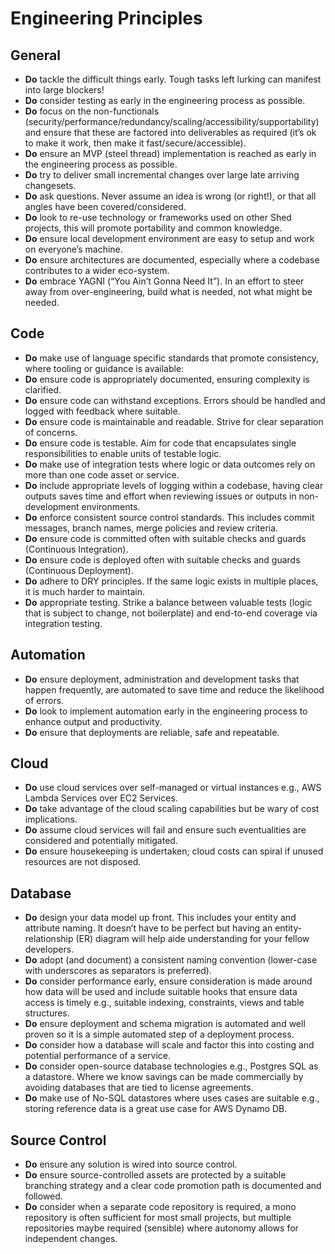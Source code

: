 # Engineering Principles

## General

- **Do** tackle the difficult things early. Tough tasks left lurking can
  manifest into large blockers!
- **Do** consider testing as early in the engineering process as possible.
- **Do** focus on the non-functionals
  (security/performance/redundancy/scaling/accessibility/supportability) and
  ensure that these are factored into deliverables as required (it’s ok to make
  it work, then make it fast/secure/accessible).
- **Do** ensure an MVP (steel thread) implementation is reached as early in the
  engineering process as possible.
- **Do** try to deliver small incremental changes over large late arriving
  changesets.
- **Do** ask questions. Never assume an idea is wrong (or right!), or that all
  angles have been covered/considered.
- **Do** look to re-use technology or frameworks used on other Shed projects,
  this will promote portability and common knowledge.
- **Do** ensure local development environment are easy to setup and work on
  everyone’s machine.
- **Do** ensure architectures are documented, especially where a codebase
  contributes to a wider eco-system.
- **Do** embrace YAGNI (“You Ain’t Gonna Need It”). In an effort to steer away
  from over-engineering, build what is needed, not what might be needed.

## Code

- **Do** make use of language specific standards that promote consistency, where
  tooling or guidance is available:
- **Do** ensure code is appropriately documented, ensuring complexity is
  clarified.
- **Do** ensure code can withstand exceptions. Errors should be handled and
  logged with feedback where suitable.
- **Do** ensure code is maintainable and readable. Strive for clear separation
  of concerns.
- **Do** ensure code is testable. Aim for code that encapsulates single
  responsibilities to enable units of testable logic.
- **Do** make use of integration tests where logic or data outcomes rely on more
  than one code asset or service.
- **Do** include appropriate levels of logging within a codebase, having clear
  outputs saves time and effort when reviewing issues or outputs in
  non-development environments.
- **Do** enforce consistent source control standards. This includes commit
  messages, branch names, merge policies and review criteria.
- **Do** ensure code is committed often with suitable checks and guards
  (Continuous Integration).
- **Do** ensure code is deployed often with suitable checks and guards
  (Continuous Deployment).
- **Do** adhere to DRY principles. If the same logic exists in multiple places,
  it is much harder to maintain.
- **Do** appropriate testing. Strike a balance between valuable tests (logic
  that is subject to change, not boilerplate) and end-to-end coverage via
  integration testing.

## Automation

- **Do** ensure deployment, administration and development tasks that happen
  frequently, are automated to save time and reduce the likelihood of errors.
- **Do** look to implement automation early in the engineering process to
  enhance output and productivity.
- **Do** ensure that deployments are reliable, safe and repeatable.

## Cloud

- **Do** use cloud services over self-managed or virtual instances e.g., AWS
  Lambda Services over EC2 Services.
- **Do** take advantage of the cloud scaling capabilities but be wary of cost
  implications.
- **Do** assume cloud services will fail and ensure such eventualities are
  considered and potentially mitigated.
- **Do** ensure housekeeping is undertaken; cloud costs can spiral if unused
  resources are not disposed.

## Database

- **Do** design your data model up front. This includes your entity and
  attribute naming. It doesn’t have to be perfect but having an
  entity-relationship (ER) diagram will help aide understanding for your fellow
  developers.
- **Do** adopt (and document) a consistent naming convention (lower-case with
  underscores as separators is preferred).
- **Do** consider performance early, ensure consideration is made around how
  data will be used and include suitable hooks that ensure data access is timely
  e.g., suitable indexing, constraints, views and table structures.
- **Do** ensure deployment and schema migration is automated and well proven so
  it is a simple automated step of a deployment process.
- **Do** consider how a database will scale and factor this into costing and
  potential performance of a service.
- **Do** consider open-source database technologies e.g., Postgres SQL as a
  datastore. Where we know savings can be made commercially by avoiding
  databases that are tied to license agreements.
- **Do** make use of No-SQL datastores where uses cases are suitable e.g.,
  storing reference data is a great use case for AWS Dynamo DB.

## Source Control

- **Do** ensure any solution is wired into source control.
- **Do** ensure source-controlled assets are protected by a suitable branching
  strategy and a clear code promotion path is documented and followed.
- **Do** consider when a separate code repository is required, a mono repository
  is often sufficient for most small projects, but multiple repositories maybe
  required (sensible) where autonomy allows for independent changes.
